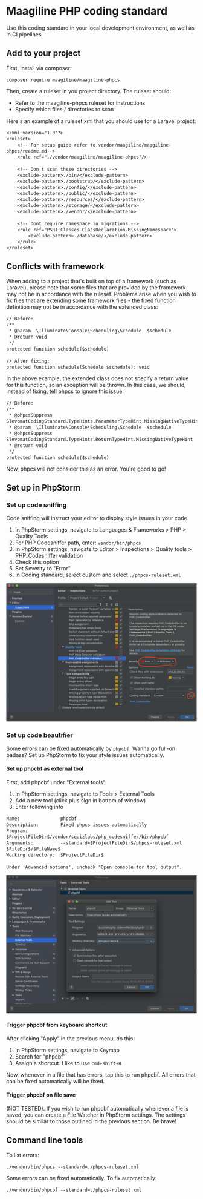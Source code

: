 # Maagiline PHP coding standard
Use this coding standard in your local development environment, as well as in CI pipelines.

## Add to your project
First, install via composer:
```
composer require maagiline/maagiline-phpcs
```

Then, create a ruleset in you project directory. The ruleset should:
- Refer to the maagiline-phpcs ruleset for instructions
- Specify which files / directories to scan

Here's an example of a ruleset.xml that you should use for a Laravel project:
```
<?xml version="1.0"?>
<ruleset>
    <!-- For setup guide refer to vendor/maagiline/maagiline-phpcs/readme.md-->
    <rule ref="./vendor/maagiline/maagiline-phpcs"/>

    <!-- Don't scan these directories -->
    <exclude-pattern>./bin/</exclude-pattern>
    <exclude-pattern>./bootstrap/</exclude-pattern>
    <exclude-pattern>./config/</exclude-pattern>
    <exclude-pattern>./public/</exclude-pattern>
    <exclude-pattern>./resources/</exclude-pattern>
    <exclude-pattern>./storage/</exclude-pattern>
    <exclude-pattern>./vendor/</exclude-pattern>

    <!-- Dont require namespace in migrations -->
    <rule ref="PSR1.Classes.ClassDeclaration.MissingNamespace">
        <exclude-pattern>./database/</exclude-pattern>
    </rule>
</ruleset>

```
## Conflicts with framework
When adding to a project that's built on top of a framework (such as Laravel), please note that some files that are provided by the framework may not be in accordance with the ruleset. Problems arise when you wish to fix files that are extending some framework files - the fixed function definition may not be in accordance with the extended class:
```
// Before:
/**
 * @param  \Illuminate\Console\Scheduling\Schedule  $schedule
 * @return void
 */
protected function schedule($schedule)

// After fixing:
protected function schedule(Schedule $schedule): void
```

In the above example, the extended class does not specify a return value for this function, so an exception will be thrown. In this case, we should, instead of fixing, tell phpcs to ignore this issue:
```
// Before:
/**
 * @phpcsSuppress SlevomatCodingStandard.TypeHints.ParameterTypeHint.MissingNativeTypeHint
 * @param  \Illuminate\Console\Scheduling\Schedule  $schedule
 * @phpcsSuppress SlevomatCodingStandard.TypeHints.ReturnTypeHint.MissingNativeTypeHint
 * @return void
 */
protected function schedule($schedule)
```

Now, phpcs will not consider this as an error. You're good to go!

## Set up in PhpStorm
### Set up code sniffing
Code sniffing will instruct your editor to display style issues in your code.

1. In PhpStorm settings, navigate to Languages & Frameworks > PHP > Quality Tools
1. For PHP Codesniffer path, enter: `vendor/bin/phpcs`
1. In PhpStorm settings, navigate to Editor > Inspections > Quality tools > PHP_Codesniffer validation
1. Check this option
1. Set Severity to "Error"
1. In Coding standard, select custom and select `./phpcs-ruleset.xml`

![Codesniffer settings in PhpStorm](./docs/codesniffer-settings.png "Codesniffer settings in PhpStorm")

### Set up code beautifier
Some errors can be fixed automatically by `phpcbf`. Wanna go full-on badass? Set up PhpStorm to fix your style issues automatically.

#### Set up phpcbf as external tool
First, add phpcbf under "External tools".
1. In PhpStorm settings, navigate to Tools > External Tools
1. Add a new tool (click plus sign in bottom of window)
1. Enter following info
```
Name:               phpcbf
Description:        Fixed phpcs issues automatically
Program:            $ProjectFileDir$/vendor/squizlabs/php_codesniffer/bin/phpcbf
Arguments:          --standard=$ProjectFileDir$/phpcs-ruleset.xml $FileDir$/$FileName$
Working directory:  $ProjectFileDir$

Under 'Advanced options', uncheck "Open console for tool output".
```
![phpcbf external tool in PhpStorm](./docs/phpcbf-external-tool.png "phpcbf external tool in PhpStorm")

#### Trigger phpcbf from keyboard shortcut
After clicking "Apply" in the previous menu, do this:
1. In PhpStorm settings, navigate to Keymap
1. Search for "phpcbf"
1. Assign a shortcut. I like to use `cmd+shift+B`

Now, whenever in a file that has errors, tap this to run phpcbf. All errors that can be fixed automatically will be fixed.

#### Trigger phpcbf on file save
(NOT TESTED). If you wish to run phpcbf automatically whenever a file is saved, you can create a File Watcher in PhpStorm settings. The settings should be similar to those outlined in the previous section. Be brave!

## Command line tools
To list errors:
```
./vendor/bin/phpcs --standard=./phpcs-ruleset.xml
```

Some errors can be fixed automatically. To fix automatically:
```
./vendor/bin/phpcbf --standard=./phpcs-ruleset.xml
```
